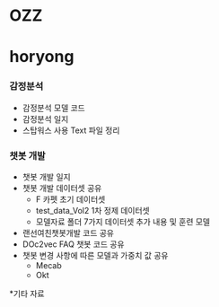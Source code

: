 # OZZ

# horyong

### 감정분석

* 감정분석 모델 코드 
* 감정분석 일지
* 스탑워스 사용 Text 파일 정리

### 챗봇 개발

* 챗봇 개발 일지
* 챗봇 개발 데이터셋 공유
  - F 카펫 초기 데이터셋
  - test_data_Vol2 1차 정제 데이터셋
  - 모델자료 폴더 
   7가지 데이터셋 추가 내용 및 훈련 모델 
* 랜선여친챗봇개발 코드 공유
* DOc2vec FAQ 챗봇 코드 공유 
* 챗봇 변경 사항에 따른 모델과 가중치 값 공유
  - Mecab
  - Okt
  
 *기타 자료 
